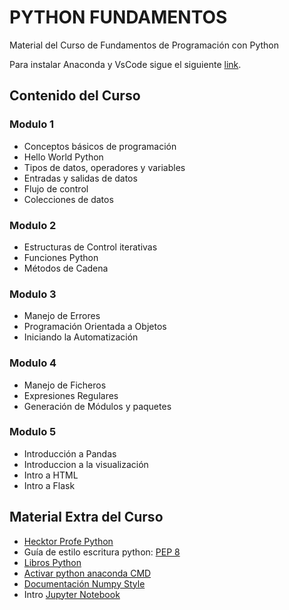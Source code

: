 # PYTHON FUNDAMENTOS
Material del Curso de Fundamentos de Programación con Python

Para instalar Anaconda y VsCode sigue el siguiente [link](https://gdelgador.github.io/PythonFundamentos).

## Contenido del Curso

### Modulo 1
- Conceptos básicos de programación
- Hello World Python
- Tipos de datos, operadores y variables
- Entradas y salidas de datos
- Flujo de control
- Colecciones de datos

### Modulo 2
- Estructuras de Control iterativas
- Funciones Python
- Métodos de Cadena


### Modulo 3
- Manejo de Errores
- Programación Orientada a Objetos
- Iniciando la Automatización

### Modulo 4
- Manejo de Ficheros
- Expresiones Regulares
- Generación de Módulos y paquetes

### Modulo 5
- Introducción a Pandas
- Introduccion a la visualización
- Intro a HTML
- Intro a Flask



## Material Extra del Curso

- [Hecktor Profe Python](https://docs.hektorprofe.net/python/) 
- Guía de estilo escritura python: [PEP 8](https://www.python.org/dev/peps/pep-0008/?fbclid=IwAR1nA1UklLNW22-9t32Clybzyczj_i6EMA1fJdk9TwUe-OXLSriPQH9xKhE)
- [Libros Python](https://drive.google.com/drive/folders/1u_dg31pkLasj2H3L4VO2QUNFnYpA9bn1?usp=sharing) 
- [Activar python anaconda CMD](https://stackoverflow.com/questions/49616399/windows-anaconda-python-is-not-recognized-as-an-internal-or-external-command)
- [Documentación Numpy Style](https://numpydoc.readthedocs.io/en/latest/format.html)
- Intro [Jupyter Notebook](https://www.youtube.com/watch?v=CwbMaSkKDZg&ab_channel=RafaGonzalezGouveia)